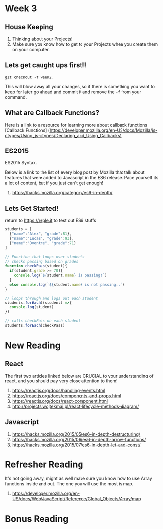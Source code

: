 # Week 3

## House Keeping

1. Thinking about your Projects!
2. Make sure you know how to get to your Projects when you create them on
   your computer.

## Lets get caught ups first!!

`git checkout -f week2`.

This will blow away all your changes, so if there is something you want to keep for later go ahead and commit it and remove the `-f` from your command.

## What are Callback Functions?

Here is a link to a resource for learning more about callback functions
[Callback Functions] (<https://developer.mozilla.org/en-US/docs/Mozilla/js-ctypes/Using_js-ctypes/Declaring_and_Using_Callbacks)>

## ES2015

ES2015 Syntax.

Below is a link to the list of every blog post by Mozilla that talk about
features that were added to Javascript in the ES6 release. Pace yourself its a
lot of content, but if you just can't get enough!

1. <https://hacks.mozilla.org/category/es6-in-depth/>

## Lets Get Started!

return to <https://reple.it> to test out ES6 stuffs

```JavaScript
students = [
  {"name":"Alex", "grade":81},
  {"name":"Lucas", "grade":93},
  {"name":"Dvontre", "grade":71}
]

// Function that loops over students 
// checks passing based on grades
function checkPass(student){
  if(student.grade >= 70){
    console.log(`${student.name} is passing!`)
  }
  else console.log(`${student.name} is not passing..`)
}

// loops through and logs out each student
students.forEach((student) =>{
  console.log(student)
})

// calls checkPass on each student
students.forEach(checkPass)

```


# New Reading

## React

The first two articles linked below are CRUCIAL to your understanding of react,
and you should pay very close attention to them!

1. https://reactjs.org/docs/handling-events.html
2. https://reactjs.org/docs/components-and-props.html
3. https://reactjs.org/docs/react-component.html
4. http://projects.wojtekmaj.pl/react-lifecycle-methods-diagram/

## Javascript

1. https://hacks.mozilla.org/2015/05/es6-in-depth-destructuring/
2. https://hacks.mozilla.org/2015/06/es6-in-depth-arrow-functions/
3. https://hacks.mozilla.org/2015/07/es6-in-depth-let-and-const/

# Refresher Reading

It's not going away, might as well make sure you know how to use Array functions
inside and out. The one you will use the most is map.

1. https://developer.mozilla.org/en-US/docs/Web/JavaScript/Reference/Global_Objects/Array/map

# Bonus Reading


